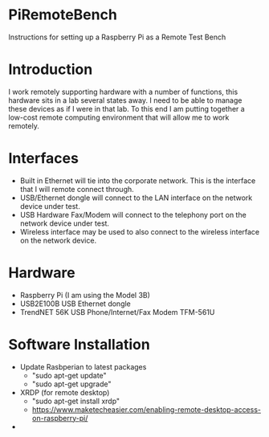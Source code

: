 # PiRemoteBench
Instructions for setting up a Raspberry Pi as a Remote Test Bench

# Introduction
I work remotely supporting hardware with a number of functions, this hardware sits in a lab several states away.  I need to be able to manage these devices as if I were in that lab.  To this end I am putting together a low-cost remote computing environment that will allow me to work remotely. 

# Interfaces
- Built in Ethernet will tie into the corporate network. This is the interface that I will remote connect through.
- USB/Ethernet dongle will connect to the LAN interface on the network device under test.
- USB Hardware Fax/Modem will connect to the telephony port on the network device under test.
- Wireless interface may be used to also connect to the wireless interface on the network device.

# Hardware
- Raspberry Pi (I am using the Model 3B)
- USB2E100B USB Ethernet dongle 
- TrendNET 56K USB Phone/Internet/Fax Modem TFM-561U

# Software Installation
- Update Rasbperian to latest packages
  - "sudo apt-get update"
  - "sudo apt-get upgrade"
- XRDP (for remote desktop)
  - "sudo apt-get install xrdp"
  - https://www.maketecheasier.com/enabling-remote-desktop-access-on-raspberry-pi/
- 
